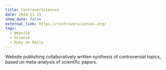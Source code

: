 ```yaml
---
title: ControverSciences
date: 2024-11-21
show_date: false
external_link: https://controversciences.org/
tags:
  - Website
  - Science
  - Ruby on Rails
---
```


Website publishing collaboratively written synthesis of controversial topics, based on meta-analysis of scientific papers.

